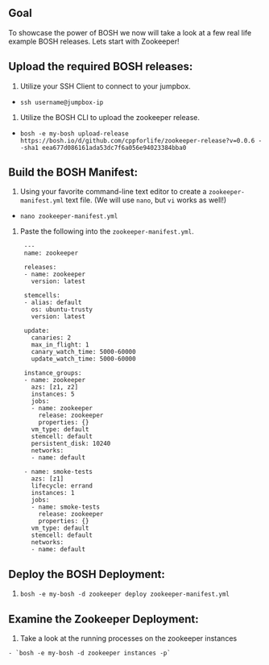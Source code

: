 ## Goal

To showcase the power of BOSH we now will take a look at a few real life example BOSH releases. Lets start with Zookeeper!

## Upload the required BOSH releases:

1. Utilize your SSH Client to connect to your jumpbox.

  - `ssh username@jumpbox-ip`

1. Utilize the BOSH CLI to upload the zookeeper release.

  - `bosh -e my-bosh upload-release https://bosh.io/d/github.com/cppforlife/zookeeper-release?v=0.0.6 --sha1 eea677d086161ada53dc7f6a056e94023384bba0`

## Build the BOSH Manifest:

1. Using your favorite command-line text editor to create a `zookeeper-manifest.yml` text file. (We will use `nano`, but `vi` works as well!)

  - `nano zookeeper-manifest.yml`

1. Paste the following into the `zookeeper-manifest.yml`.

        ---
        name: zookeeper

        releases:
        - name: zookeeper
          version: latest

        stemcells:
        - alias: default
          os: ubuntu-trusty
          version: latest

        update:
          canaries: 2
          max_in_flight: 1
          canary_watch_time: 5000-60000
          update_watch_time: 5000-60000

        instance_groups:
        - name: zookeeper
          azs: [z1, z2]
          instances: 5
          jobs:
          - name: zookeeper
            release: zookeeper
            properties: {}
          vm_type: default
          stemcell: default
          persistent_disk: 10240
          networks:
          - name: default

        - name: smoke-tests
          azs: [z1]
          lifecycle: errand
          instances: 1
          jobs:
          - name: smoke-tests
            release: zookeeper
            properties: {}
          vm_type: default
          stemcell: default
          networks:
          - name: default

## Deploy the BOSH Deployment:

1. `bosh -e my-bosh -d zookeeper deploy zookeeper-manifest.yml`

## Examine the Zookeeper Deployment:

  1. Take a look at the running processes on the zookeeper instances

    - `bosh -e my-bosh -d zookeeper instances -p`
